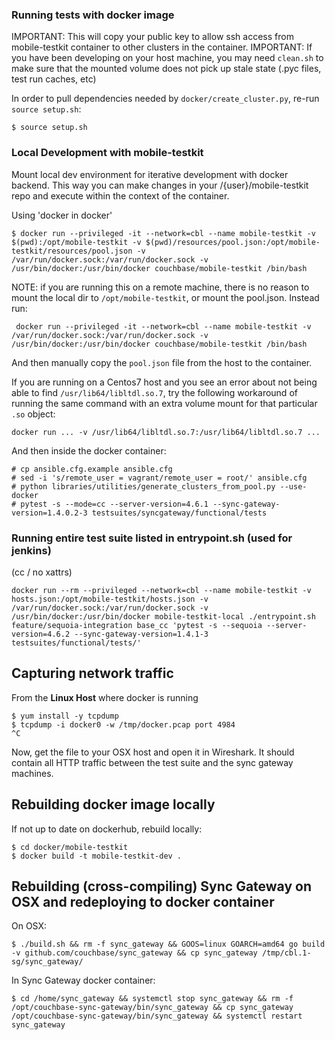 ### Running tests with docker image

IMPORTANT: This will copy your public key to allow ssh access from mobile-testkit container to other clusters in the container.
IMPORTANT: If you have been developing on your host machine, you may need `clean.sh` to make sure that the mounted volume does not pick up stale state (.pyc files, test run caches, etc)

In order to pull dependencies needed by `docker/create_cluster.py`, re-run `source setup.sh`:

```
$ source setup.sh
```

### Local Development with mobile-testkit

Mount local dev environment for iterative development with docker backend. This way you can make changes in your /{user}/mobile-testkit repo and execute within the context of the container.

Using 'docker in docker'

```
$ docker run --privileged -it --network=cbl --name mobile-testkit -v $(pwd):/opt/mobile-testkit -v $(pwd)/resources/pool.json:/opt/mobile-testkit/resources/pool.json -v /var/run/docker.sock:/var/run/docker.sock -v /usr/bin/docker:/usr/bin/docker couchbase/mobile-testkit /bin/bash
```

NOTE: if you are running this on a remote machine, there is no reason to mount the local dir to `/opt/mobile-testkit`, or mount the pool.json.  Instead run:

```
 docker run --privileged -it --network=cbl --name mobile-testkit -v /var/run/docker.sock:/var/run/docker.sock -v /usr/bin/docker:/usr/bin/docker couchbase/mobile-testkit /bin/bash
```

And then manually copy the `pool.json` file from the host to the container.

If you are running on a Centos7 host and you see an error about not being able to find `/usr/lib64/libltdl.so.7`, try the following workaround of running the same command with an extra volume mount for that particular `.so` object:

```
docker run ... -v /usr/lib64/libltdl.so.7:/usr/lib64/libltdl.so.7 ...
```

And then inside the docker container:

```
# cp ansible.cfg.example ansible.cfg
# sed -i 's/remote_user = vagrant/remote_user = root/' ansible.cfg
# python libraries/utilities/generate_clusters_from_pool.py --use-docker
# pytest -s --mode=cc --server-version=4.6.1 --sync-gateway-version=1.4.0.2-3 testsuites/syncgateway/functional/tests
```

### Running entire test suite listed in entrypoint.sh (used for jenkins)

(cc / no xattrs)
```
docker run --rm --privileged --network=cbl --name mobile-testkit -v hosts.json:/opt/mobile-testkit/hosts.json -v /var/run/docker.sock:/var/run/docker.sock -v /usr/bin/docker:/usr/bin/docker mobile-testkit-local ./entrypoint.sh feature/sequoia-integration base_cc 'pytest -s --sequoia --server-version=4.6.2 --sync-gateway-version=1.4.1-3 testsuites/functional/tests/'
```

## Capturing network traffic

From the **Linux Host** where docker is running

```
$ yum install -y tcpdump
$ tcpdump -i docker0 -w /tmp/docker.pcap port 4984
^C
```

Now, get the file to your OSX host and open it in Wireshark.  It should contain all HTTP traffic between the test suite and the sync gateway machines.


## Rebuilding docker image locally

If not up to date on dockerhub, rebuild locally:

```
$ cd docker/mobile-testkit
$ docker build -t mobile-testkit-dev .
```

## Rebuilding (cross-compiling) Sync Gateway on OSX and redeploying to docker container

On OSX:

```
$ ./build.sh && rm -f sync_gateway && GOOS=linux GOARCH=amd64 go build -v github.com/couchbase/sync_gateway && cp sync_gateway /tmp/cbl.1-sg/sync_gateway/
```

In Sync Gateway docker container:

```
$ cd /home/sync_gateway && systemctl stop sync_gateway && rm -f /opt/couchbase-sync-gateway/bin/sync_gateway && cp sync_gateway /opt/couchbase-sync-gateway/bin/sync_gateway && systemctl restart sync_gateway
```

